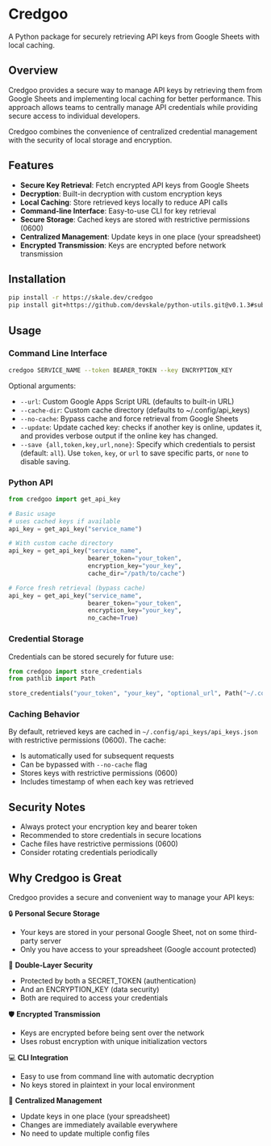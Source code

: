 # Credgoo

A Python package for securely retrieving API keys from Google Sheets with local caching.

## Overview

Credgoo provides a secure way to manage API keys by retrieving them from Google Sheets and implementing local caching for better performance. This approach allows teams to centrally manage API credentials while providing secure access to individual developers.

Credgoo combines the convenience of centralized credential management with the security of local storage and encryption.

## Features

- **Secure Key Retrieval**: Fetch encrypted API keys from Google Sheets
- **Decryption**: Built-in decryption with custom encryption keys
- **Local Caching**: Store retrieved keys locally to reduce API calls
- **Command-line Interface**: Easy-to-use CLI for key retrieval
- **Secure Storage**: Cached keys are stored with restrictive permissions (0600)
- **Centralized Management**: Update keys in one place (your spreadsheet)
- **Encrypted Transmission**: Keys are encrypted before network transmission

## Installation

```bash
pip install -r https://skale.dev/credgoo
pip install git+https://github.com/devskale/python-utils.git@v0.1.3#subdirectory=packages/credgoo
```

## Usage

### Command Line Interface

```bash
credgoo SERVICE_NAME --token BEARER_TOKEN --key ENCRYPTION_KEY
```

Optional arguments:

- `--url`: Custom Google Apps Script URL (defaults to built-in URL)
- `--cache-dir`: Custom cache directory (defaults to ~/.config/api_keys)
- `--no-cache`: Bypass cache and force retrieval from Google Sheets
- `--update`: Update cached key: checks if another key is online, updates it, and provides verbose output if the online key has changed.
- `--save {all,token,key,url,none}`: Specify which credentials to persist (default: `all`). Use `token`, `key`, or `url` to save specific parts, or `none` to disable saving.

### Python API

```python
from credgoo import get_api_key

# Basic usage
# uses cached keys if available
api_key = get_api_key("service_name")

# With custom cache directory
api_key = get_api_key("service_name",
                      bearer_token="your_token",
                      encryption_key="your_key",
                      cache_dir="/path/to/cache")

# Force fresh retrieval (bypass cache)
api_key = get_api_key("service_name",
                      bearer_token="your_token",
                      encryption_key="your_key",
                      no_cache=True)
```

### Credential Storage

Credentials can be stored securely for future use:

```python
from credgoo import store_credentials
from pathlib import Path

store_credentials("your_token", "your_key", "optional_url", Path("~/.config/api_keys/credgoo.txt"))
```

### Caching Behavior

By default, retrieved keys are cached in `~/.config/api_keys/api_keys.json` with restrictive permissions (0600). The cache:

- Is automatically used for subsequent requests
- Can be bypassed with `--no-cache` flag
- Stores keys with restrictive permissions (0600)
- Includes timestamp of when each key was retrieved

## Security Notes

- Always protect your encryption key and bearer token
- Recommended to store credentials in secure locations
- Cache files have restrictive permissions (0600)
- Consider rotating credentials periodically

## Why Credgoo is Great

Credgoo provides a secure and convenient way to manage your API keys:

🔒 **Personal Secure Storage**

- Your keys are stored in your personal Google Sheet, not on some third-party server
- Only you have access to your spreadsheet (Google account protected)

🔑 **Double-Layer Security**

- Protected by both a SECRET_TOKEN (authentication)
- And an ENCRYPTION_KEY (data security)
- Both are required to access your credentials

🛡️ **Encrypted Transmission**

- Keys are encrypted before being sent over the network
- Uses robust encryption with unique initialization vectors

💻 **CLI Integration**

- Easy to use from command line with automatic decryption
- No keys stored in plaintext in your local environment

🔁 **Centralized Management**

- Update keys in one place (your spreadsheet)
- Changes are immediately available everywhere
- No need to update multiple config files
